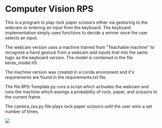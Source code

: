 # Computer Vision RPS

This is a program to play rock paper scissors either via gesturing to the webcam or entering an input from the keyboard. The keyboard implementation simply uses functions to decide a winner once the user selects an input.

The webcam version uses a machine trained from "Teachable machine" to recognize a hand gesture from a webcam and inputs that into the same logic as the keyboard version. The model is contained in the file keras_model.h5.

The machine version was created in a conda enviroment and it's requirements are found in the requirements.txt file.

The file RPS-Template.py runs a script which activates the webcam and runs the machine which assings a probability of rock, paper, and scissors to the current frame.

The camera_rps.py file plays rock paper scissors until the user wins a set number of times.

![](RPS_Screenshot.jpg)